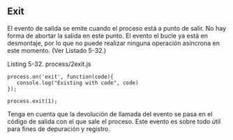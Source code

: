 ## Exit

El evento de salida se emite cuando el proceso está a punto de salir.
No hay forma de abortar la salida en este punto. El evento
el bucle ya está en desmontaje, por lo que no puede realizar
ninguna operación asíncrona en este momento. (Ver Listado 5-32.)

Listing 5-32. process/2exit.js
```
process.on('exit', function(code){
   console.log("Existing with code", code)
});

process.exit(1);
```
Tenga en cuenta que la devolución de llamada del evento se pasa
en el código de salida con el que sale el proceso. Este evento es sobre todo útil
para fines de depuración y registro.
